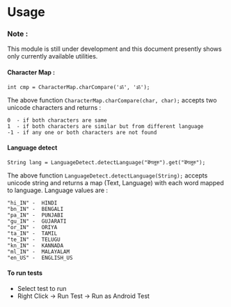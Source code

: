 Usage
=====

### Note :
This module is still under development and this document presently shows only currently available utilities.


#### Character Map : 
```
int cmp = CharacterMap.charCompare('ॐ', 'ॐ');
```

The above function `CharacterMap.charCompare(char, char);` accepts two unicode characters and returns :

 ```
 0  - if both characters are same
 1  - if both characters are similar but from different language
 -1 - if any one or both characters are not found
 ```


#### Language detect
```
String lang = LanguageDetect.detectLanguage("बॆंगलूरु").get("बॆंगलूरु");
```

The above function `LanguageDetect.detectLanguage(String);` accepts unicode string and returns a map (Text, Language) 
with each word mapped to language. Language values are : 

```
"hi_IN" -  HINDI 
"bn_IN" -  BENGALI 
"pa_IN" -  PUNJABI 
"gu_IN" -  GUJARATI 
"or_IN" -  ORIYA 
"ta_IN" -  TAMIL 
"te_IN" -  TELUGU
"kn_IN" -  KANNADA 
"ml_IN" -  MALAYALAM 
"en_US" -  ENGLISH_US 
```

#### To run tests

  - Select test to run
  - Right Click -> Run Test -> Run as Android Test

